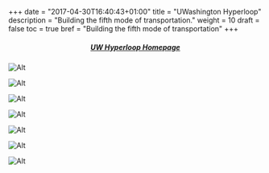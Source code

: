 +++
date = "2017-04-30T16:40:43+01:00"
title = "UWashington Hyperloop"
description = "Building the fifth mode of transportation."
weight = 10
draft = false
toc = true
bref = "Building the fifth mode of transportation"
+++

<h5 style="text-align: center;" markdown="1"><a href="http://hyperloop.io/">UW Hyperloop Homepage</a></h5>

![Alt](www.malachiw.com/static/uwhl/1.jpeg)

![Alt](www.malachiw.com/static/uwhl/2.jpeg)

![Alt](www.malachiw.com/static/uwhl/3.jpeg)

![Alt](www.malachiw.com/static/uwhl/4.jpeg)

![Alt](www.malachiw.com/static/uwhl/5.jpeg)

![Alt](www.malachiw.com/static/uwhl/6.jpeg)

![Alt](www.malachiw.com/static/uwhl/7.jpeg)
